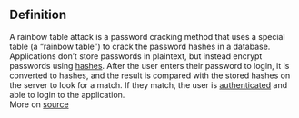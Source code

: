 ## Definition
A rainbow table attack is a password cracking method that uses a special table (a “rainbow table”) to crack the password hashes in a database. Applications don’t store passwords in plaintext, but instead encrypt passwords using [hashes](hash). After the user enters their password to login, it is converted to hashes, and the result is compared with the stored hashes on the server to look for a match. If they match, the user is [authenticated](authentic) and able to login to the application. \
More on [source](https://www.beyondidentity.com/glossary/rainbow-table-attack)
